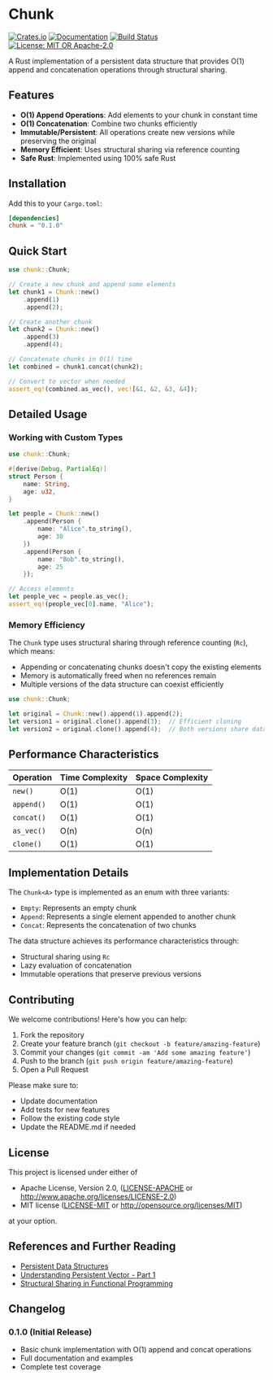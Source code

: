 # Chunk

[![Crates.io](https://img.shields.io/crates/v/chunk)](https://crates.io/crates/chunk)
[![Documentation](https://docs.rs/chunk/badge.svg)](https://docs.rs/chunk)
[![Build Status](https://github.com/username/chunk/workflows/CI/badge.svg)](https://github.com/username/chunk/actions)
[![License: MIT OR Apache-2.0](https://img.shields.io/badge/License-MIT%20OR%20Apache--2.0-blue.svg)](LICENSE)

A Rust implementation of a persistent data structure that provides O(1) append and concatenation operations through structural sharing.

## Features

- **O(1) Append Operations**: Add elements to your chunk in constant time
- **O(1) Concatenation**: Combine two chunks efficiently
- **Immutable/Persistent**: All operations create new versions while preserving the original
- **Memory Efficient**: Uses structural sharing via reference counting
- **Safe Rust**: Implemented using 100% safe Rust

## Installation

Add this to your `Cargo.toml`:

```toml
[dependencies]
chunk = "0.1.0"
```

## Quick Start

```rust
use chunk::Chunk;

// Create a new chunk and append some elements
let chunk1 = Chunk::new()
    .append(1)
    .append(2);

// Create another chunk
let chunk2 = Chunk::new()
    .append(3)
    .append(4);

// Concatenate chunks in O(1) time
let combined = chunk1.concat(chunk2);

// Convert to vector when needed
assert_eq!(combined.as_vec(), vec![&1, &2, &3, &4]);
```

## Detailed Usage

### Working with Custom Types

```rust
use chunk::Chunk;

#[derive(Debug, PartialEq)]
struct Person {
    name: String,
    age: u32,
}

let people = Chunk::new()
    .append(Person {
        name: "Alice".to_string(),
        age: 30
    })
    .append(Person {
        name: "Bob".to_string(),
        age: 25
    });

// Access elements
let people_vec = people.as_vec();
assert_eq!(people_vec[0].name, "Alice");
```

### Memory Efficiency

The `Chunk` type uses structural sharing through reference counting (`Rc`), which means:

- Appending or concatenating chunks doesn't copy the existing elements
- Memory is automatically freed when no references remain
- Multiple versions of the data structure can coexist efficiently

```rust
use chunk::Chunk;

let original = Chunk::new().append(1).append(2);
let version1 = original.clone().append(3);  // Efficient cloning
let version2 = original.clone().append(4);  // Both versions share data
```

## Performance Characteristics

| Operation  | Time Complexity | Space Complexity |
| ---------- | --------------- | ---------------- |
| `new()`    | O(1)            | O(1)             |
| `append()` | O(1)            | O(1)             |
| `concat()` | O(1)            | O(1)             |
| `as_vec()` | O(n)            | O(n)             |
| `clone()`  | O(1)            | O(1)             |

## Implementation Details

The `Chunk<A>` type is implemented as an enum with three variants:

- `Empty`: Represents an empty chunk
- `Append`: Represents a single element appended to another chunk
- `Concat`: Represents the concatenation of two chunks

The data structure achieves its performance characteristics through:

- Structural sharing using `Rc`
- Lazy evaluation of concatenation
- Immutable operations that preserve previous versions

## Contributing

We welcome contributions! Here's how you can help:

1. Fork the repository
2. Create your feature branch (`git checkout -b feature/amazing-feature`)
3. Commit your changes (`git commit -am 'Add some amazing feature'`)
4. Push to the branch (`git push origin feature/amazing-feature`)
5. Open a Pull Request

Please make sure to:

- Update documentation
- Add tests for new features
- Follow the existing code style
- Update the README.md if needed

## License

This project is licensed under either of

- Apache License, Version 2.0, ([LICENSE-APACHE](LICENSE-APACHE) or http://www.apache.org/licenses/LICENSE-2.0)
- MIT license ([LICENSE-MIT](LICENSE-MIT) or http://opensource.org/licenses/MIT)

at your option.

## References and Further Reading

- [Persistent Data Structures](https://en.wikipedia.org/wiki/Persistent_data_structure)
- [Understanding Persistent Vector - Part 1](https://hypirion.com/musings/understanding-persistent-vector-pt-1)
- [Structural Sharing in Functional Programming](https://hypirion.com/musings/understanding-persistent-vector-pt-1)

## Changelog

### 0.1.0 (Initial Release)

- Basic chunk implementation with O(1) append and concat operations
- Full documentation and examples
- Complete test coverage
